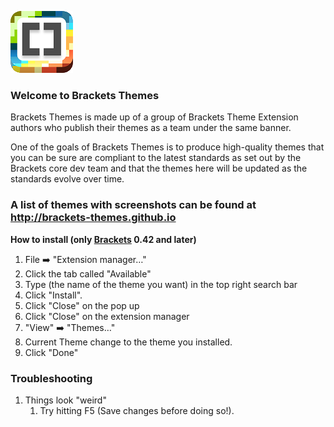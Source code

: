 ![Brackets-Themes](/images/bracket-themes-icon-100x99.png) 
### Welcome to Brackets Themes

Brackets Themes is made up of a group of Brackets Theme Extension authors who publish their themes as a team under the same banner.

One of the goals of Brackets Themes is to produce high-quality themes that you can be sure are compliant to the latest standards as set out by the Brackets core dev team and that the themes here will be updated as the standards evolve over time.

### A list of themes with screenshots can be found at http://brackets-themes.github.io

**How to install (only [Brackets](http://www.brackets.io/) 0.42 and later)**


1. File :arrow_right: "Extension manager…"
2. Click the tab called "Available"
3. Type (the name of the theme you want) in the top right search bar
4. Click "Install".
5. Click "Close" on the pop up
6. Click "Close" on the extension manager
7. "View" :arrow_right: "Themes…"
8. Current Theme change to the theme you installed.
10. Click "Done" 

### Troubleshooting

1. Things look "weird"
	1. Try hitting F5 (Save changes before doing so!).

